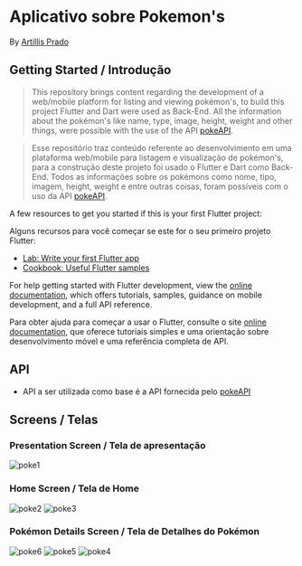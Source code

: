 # Aplicativo sobre Pokemon's 
By [Artillis Prado](https://github.com/TilinhoFrond-End)

## Getting Started / Introdução

>This repository brings content regarding the development of a web/mobile platform for listing and viewing pokémon's, to build this project Flutter and Dart were used as Back-End. All the information about the pokémon's like name, type, image, height, weight and other things, were possible with the use of the API [pokeAPI](https://pokeapi.co).

>Esse repositório traz conteúdo referente ao desenvolvimento em uma plataforma web/mobile para listagem e visualização de pokémon's, para a construção deste projeto foi usado o Flutter e Dart como Back-End. Todos as informações sobre os pokémons como nome, tipo, imagem, height, weight e entre outras coisas, foram possíveis com o uso da API [pokeAPI](https://pokeapi.co).

A few resources to get you started if this is your first Flutter project:

Alguns recursos para você começar se este for o seu primeiro projeto Flutter:

- [Lab: Write your first Flutter app](https://docs.flutter.dev/get-started/codelab)
- [Cookbook: Useful Flutter samples](https://docs.flutter.dev/cookbook)

For help getting started with Flutter development, view the
[online documentation](https://docs.flutter.dev/), which offers tutorials,
samples, guidance on mobile development, and a full API reference.

Para obter ajuda para começar a usar o Flutter, consulte o site
[online documentation](https://flutter.dev/docs), que oferece tutoriais
simples e uma orientação sobre desenvolvimento móvel e uma referência completa de API.

## API
- API a ser utilizada como base é a API fornecida pelo [pokeAPI](https://pokeapi.co)
## Screens / Telas

### Presentation Screen / Tela de apresentação
![poke1](https://user-images.githubusercontent.com/55416921/179369397-f638ea3d-8c74-4256-b28e-88c8cd824aee.png)
### Home Screen / Tela de Home
![poke2](https://user-images.githubusercontent.com/55416921/179369403-42f8998e-3ffc-48d3-a1aa-7ca49ee16836.png)
![poke3](https://user-images.githubusercontent.com/55416921/179370481-0b7bf748-3a71-4821-bc30-39fa71817b5a.png)
### Pokémon Details Screen / Tela de Detalhes do Pokémon
![poke6](https://user-images.githubusercontent.com/55416921/179370376-3c4abbe7-05a0-4cb4-b250-de9a7f0d0532.png)
![poke5](https://user-images.githubusercontent.com/55416921/179370377-31607a7c-d6b0-45da-82a4-e9381edb79fc.png)
![poke4](https://user-images.githubusercontent.com/55416921/179370378-9c719989-e094-49a4-8d7e-3175efb50e8d.png)

